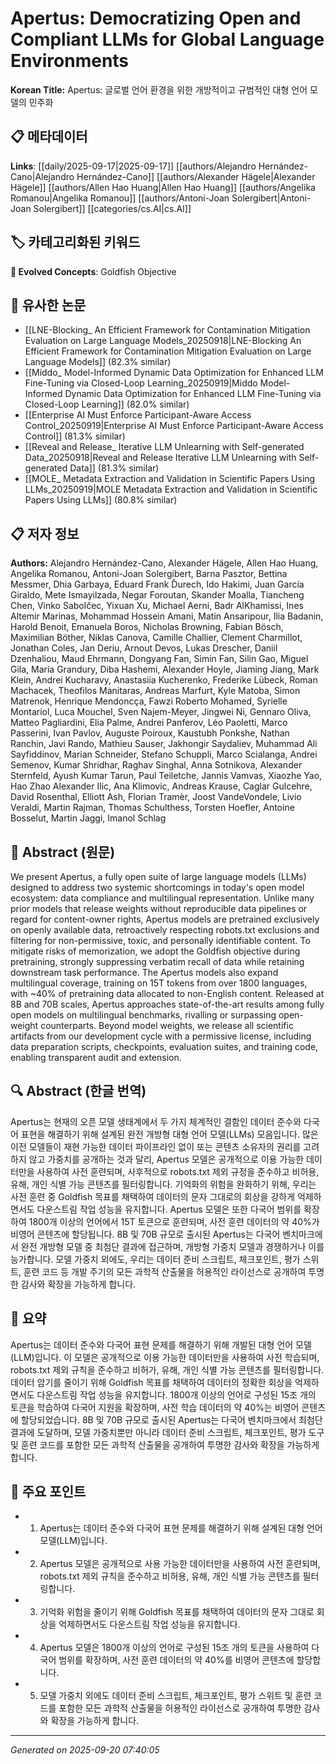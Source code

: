 # Apertus: Democratizing Open and Compliant LLMs for Global Language Environments

**Korean Title:** Apertus: 글로벌 언어 환경을 위한 개방적이고 규범적인 대형 언어 모델의 민주화

## 📋 메타데이터

**Links**: [[daily/2025-09-17|2025-09-17]] [[authors/Alejandro Hernández-Cano|Alejandro Hernández-Cano]] [[authors/Alexander Hägele|Alexander Hägele]] [[authors/Allen Hao Huang|Allen Hao Huang]] [[authors/Angelika Romanou|Angelika Romanou]] [[authors/Antoni-Joan Solergibert|Antoni-Joan Solergibert]] [[categories/cs.AI|cs.AI]]

## 🏷️ 카테고리화된 키워드
**🚀 Evolved Concepts**: Goldfish Objective

## 🔗 유사한 논문
- [[LNE-Blocking_ An Efficient Framework for Contamination Mitigation Evaluation on Large Language Models_20250918|LNE-Blocking An Efficient Framework for Contamination Mitigation Evaluation on Large Language Models]] (82.3% similar)
- [[Middo_ Model-Informed Dynamic Data Optimization for Enhanced LLM Fine-Tuning via Closed-Loop Learning_20250919|Middo Model-Informed Dynamic Data Optimization for Enhanced LLM Fine-Tuning via Closed-Loop Learning]] (82.0% similar)
- [[Enterprise AI Must Enforce Participant-Aware Access Control_20250919|Enterprise AI Must Enforce Participant-Aware Access Control]] (81.3% similar)
- [[Reveal and Release_ Iterative LLM Unlearning with Self-generated Data_20250918|Reveal and Release Iterative LLM Unlearning with Self-generated Data]] (81.3% similar)
- [[MOLE_ Metadata Extraction and Validation in Scientific Papers Using LLMs_20250919|MOLE Metadata Extraction and Validation in Scientific Papers Using LLMs]] (80.8% similar)

## 📋 저자 정보

**Authors:** Alejandro Hernández-Cano, Alexander Hägele, Allen Hao Huang, Angelika Romanou, Antoni-Joan Solergibert, Barna Pasztor, Bettina Messmer, Dhia Garbaya, Eduard Frank Ďurech, Ido Hakimi, Juan García Giraldo, Mete Ismayilzada, Negar Foroutan, Skander Moalla, Tiancheng Chen, Vinko Sabolčec, Yixuan Xu, Michael Aerni, Badr AlKhamissi, Ines Altemir Marinas, Mohammad Hossein Amani, Matin Ansaripour, Ilia Badanin, Harold Benoit, Emanuela Boros, Nicholas Browning, Fabian Bösch, Maximilian Böther, Niklas Canova, Camille Challier, Clement Charmillot, Jonathan Coles, Jan Deriu, Arnout Devos, Lukas Drescher, Daniil Dzenhaliou, Maud Ehrmann, Dongyang Fan, Simin Fan, Silin Gao, Miguel Gila, María Grandury, Diba Hashemi, Alexander Hoyle, Jiaming Jiang, Mark Klein, Andrei Kucharavy, Anastasiia Kucherenko, Frederike Lübeck, Roman Machacek, Theofilos Manitaras, Andreas Marfurt, Kyle Matoba, Simon Matrenok, Henrique Mendoncça, Fawzi Roberto Mohamed, Syrielle Montariol, Luca Mouchel, Sven Najem-Meyer, Jingwei Ni, Gennaro Oliva, Matteo Pagliardini, Elia Palme, Andrei Panferov, Léo Paoletti, Marco Passerini, Ivan Pavlov, Auguste Poiroux, Kaustubh Ponkshe, Nathan Ranchin, Javi Rando, Mathieu Sauser, Jakhongir Saydaliev, Muhammad Ali Sayfiddinov, Marian Schneider, Stefano Schuppli, Marco Scialanga, Andrei Semenov, Kumar Shridhar, Raghav Singhal, Anna Sotnikova, Alexander Sternfeld, Ayush Kumar Tarun, Paul Teiletche, Jannis Vamvas, Xiaozhe Yao, Hao Zhao Alexander Ilic, Ana Klimovic, Andreas Krause, Caglar Gulcehre, David Rosenthal, Elliott Ash, Florian Tramèr, Joost VandeVondele, Livio Veraldi, Martin Rajman, Thomas Schulthess, Torsten Hoefler, Antoine Bosselut, Martin Jaggi, Imanol Schlag

## 📄 Abstract (원문)

We present Apertus, a fully open suite of large language models (LLMs)
designed to address two systemic shortcomings in today's open model ecosystem:
data compliance and multilingual representation. Unlike many prior models that
release weights without reproducible data pipelines or regard for content-owner
rights, Apertus models are pretrained exclusively on openly available data,
retroactively respecting robots.txt exclusions and filtering for
non-permissive, toxic, and personally identifiable content. To mitigate risks
of memorization, we adopt the Goldfish objective during pretraining, strongly
suppressing verbatim recall of data while retaining downstream task
performance. The Apertus models also expand multilingual coverage, training on
15T tokens from over 1800 languages, with ~40% of pretraining data allocated to
non-English content. Released at 8B and 70B scales, Apertus approaches
state-of-the-art results among fully open models on multilingual benchmarks,
rivalling or surpassing open-weight counterparts. Beyond model weights, we
release all scientific artifacts from our development cycle with a permissive
license, including data preparation scripts, checkpoints, evaluation suites,
and training code, enabling transparent audit and extension.

## 🔍 Abstract (한글 번역)

Apertus는 현재의 오픈 모델 생태계에서 두 가지 체계적인 결함인 데이터 준수와 다국어 표현을 해결하기 위해 설계된 완전 개방형 대형 언어 모델(LLMs) 모음입니다. 많은 이전 모델들이 재현 가능한 데이터 파이프라인 없이 또는 콘텐츠 소유자의 권리를 고려하지 않고 가중치를 공개하는 것과 달리, Apertus 모델은 공개적으로 이용 가능한 데이터만을 사용하여 사전 훈련되며, 사후적으로 robots.txt 제외 규정을 준수하고 비허용, 유해, 개인 식별 가능 콘텐츠를 필터링합니다. 기억화의 위험을 완화하기 위해, 우리는 사전 훈련 중 Goldfish 목표를 채택하여 데이터의 문자 그대로의 회상을 강하게 억제하면서도 다운스트림 작업 성능을 유지합니다. Apertus 모델은 또한 다국어 범위를 확장하여 1800개 이상의 언어에서 15T 토큰으로 훈련되며, 사전 훈련 데이터의 약 40%가 비영어 콘텐츠에 할당됩니다. 8B 및 70B 규모로 출시된 Apertus는 다국어 벤치마크에서 완전 개방형 모델 중 최첨단 결과에 접근하며, 개방형 가중치 모델과 경쟁하거나 이를 능가합니다. 모델 가중치 외에도, 우리는 데이터 준비 스크립트, 체크포인트, 평가 스위트, 훈련 코드 등 개발 주기의 모든 과학적 산출물을 허용적인 라이선스로 공개하여 투명한 감사와 확장을 가능하게 합니다.

## 📝 요약

Apertus는 데이터 준수와 다국어 표현 문제를 해결하기 위해 개발된 대형 언어 모델(LLM)입니다. 이 모델은 공개적으로 이용 가능한 데이터만을 사용하여 사전 학습되며, robots.txt 제외 규칙을 준수하고 비허가, 유해, 개인 식별 가능 콘텐츠를 필터링합니다. 데이터 암기를 줄이기 위해 Goldfish 목표를 채택하여 데이터의 정확한 회상을 억제하면서도 다운스트림 작업 성능을 유지합니다. 1800개 이상의 언어로 구성된 15조 개의 토큰을 학습하여 다국어 지원을 확장하며, 사전 학습 데이터의 약 40%는 비영어 콘텐츠에 할당되었습니다. 8B 및 70B 규모로 출시된 Apertus는 다국어 벤치마크에서 최첨단 결과에 도달하며, 모델 가중치뿐만 아니라 데이터 준비 스크립트, 체크포인트, 평가 도구 및 훈련 코드를 포함한 모든 과학적 산출물을 공개하여 투명한 감사와 확장을 가능하게 합니다.

## 🎯 주요 포인트

- 1. Apertus는 데이터 준수와 다국어 표현 문제를 해결하기 위해 설계된 대형 언어 모델(LLM)입니다.

- 2. Apertus 모델은 공개적으로 사용 가능한 데이터만을 사용하여 사전 훈련되며, robots.txt 제외 규칙을 준수하고 비허용, 유해, 개인 식별 가능 콘텐츠를 필터링합니다.

- 3. 기억화 위험을 줄이기 위해 Goldfish 목표를 채택하여 데이터의 문자 그대로 회상을 억제하면서도 다운스트림 작업 성능을 유지합니다.

- 4. Apertus 모델은 1800개 이상의 언어로 구성된 15조 개의 토큰을 사용하여 다국어 범위를 확장하며, 사전 훈련 데이터의 약 40%를 비영어 콘텐츠에 할당합니다.

- 5. 모델 가중치 외에도 데이터 준비 스크립트, 체크포인트, 평가 스위트 및 훈련 코드를 포함한 모든 과학적 산출물을 허용적인 라이선스로 공개하여 투명한 감사와 확장을 가능하게 합니다.

---

*Generated on 2025-09-20 07:40:05*